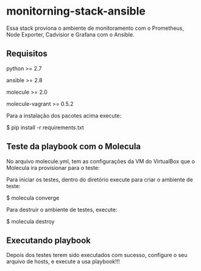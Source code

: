 monitorning-stack-ansible
=========

Essa stack proviona o ambiente de monitoramento com o Prometheus, Node Exporter, Cadvisior e Grafana com o Ansible.

Requisitos
------------

python >= 2.7

ansible >= 2.8

molecule >= 2.0

molecule-vagrant >= 0.5.2

Para a instalação dos pacotes acima execute:

  $ pip install -r requirements.txt


Teste da playbook com o Molecula
--------------

No arquivo molecule.yml, tem as configurações da VM do VirtualBox que o Molecula ira provisionar para o teste:


Para iniciar os testes, dentro do diretório execute para criar o ambiente de teste:

 $ molecula converge


Para destruir o ambiente de testes, execute:

 $ molecula destroy

Executando playbook
------------

Depois dos testes terem sido executados com sucesso, configure o seu arquivo de hosts, e execute a usa playbook!!!

